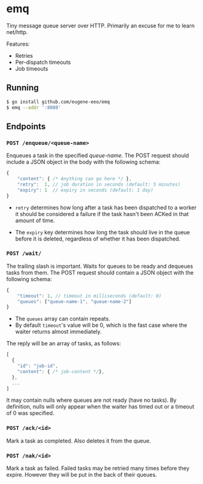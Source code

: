 # emq

Tiny message queue server over HTTP.
Primarily an excuse for me to learn net/http.

Features:

 - Retries
 - Per-dispatch timeouts
 - Job timeouts

## Running

```sh
$ go install github.com/eugene-eeo/emq
$ emq --addr ':8080'
```

## Endpoints

### `POST /enqueue/<queue-name>`

Enqueues a task in the specified *queue-name*.
The POST request should include a JSON object in the body with the following schema:

```js
{
    "content": { /* Anything can go here */ },
    "retry":  1, // job duration in seconds (default: 5 minutes)
    "expiry": 1  // expiry in seconds (default: 1 day)
}
```

 - `retry` determines how long after a task has been
  dispatched to a worker it should be considered a failure
  if the task hasn't been ACKed in that amount of time.

 - The `expiry` key determines how long the task should live
  in the queue before it is deleted, regardless of whether it
  has been dispatched.

### `POST /wait/`

The trailing slash is important.
Waits for queues to be ready and dequeues tasks from them.
The POST request should contain a JSON object with the following schema:

```js
{
    "timeout": 1, // timeout in milliseconds (default: 0)
    "queues": ["queue-name-1", "queue-name-2"]
}
```

 - The `queues` array can contain repeats.
 - By default `timeout`'s value will be 0, which is the fast case
   where the waiter returns almost immediately.

The reply will be an array of tasks, as follows:

```js
[
  {
    "id": "job-id",
    "content": { /* job-content */},
  },
  ...
]
```

It may contain nulls where queues are not ready (have no tasks).
By definition, nulls will only appear when the waiter has timed
out or a timeout of 0 was specified.

### `POST /ack/<id>`

Mark a task as completed.
Also deletes it from the queue.

### `POST /nak/<id>`

Mark a task as failed.
Failed tasks may be retried many times before they expire.
However they will be put in the back of their queues.
